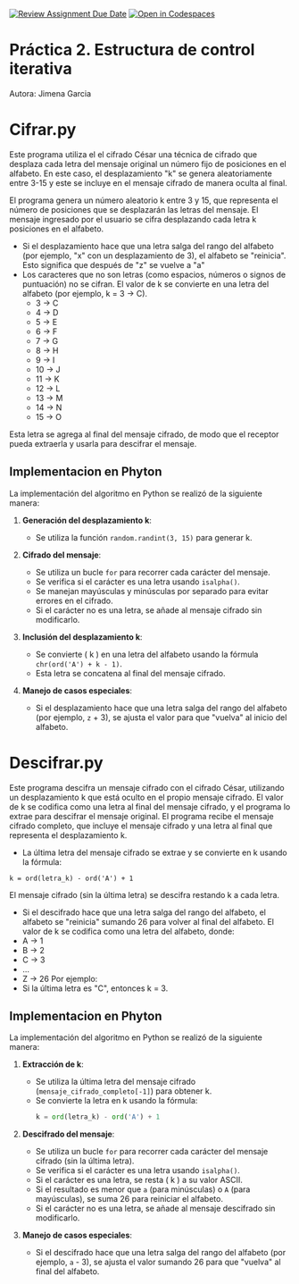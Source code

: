[![Review Assignment Due Date](https://classroom.github.com/assets/deadline-readme-button-22041afd0340ce965d47ae6ef1cefeee28c7c493a6346c4f15d667ab976d596c.svg)](https://classroom.github.com/a/eZ_U6wFI)
[![Open in Codespaces](https://classroom.github.com/assets/launch-codespace-2972f46106e565e64193e422d61a12cf1da4916b45550586e14ef0a7c637dd04.svg)](https://classroom.github.com/open-in-codespaces?assignment_repo_id=18658412)
# Práctica 2. Estructura de control iterativa
Autora: Jimena Garcia
# Cifrar.py

Este programa utiliza el el cifrado César una técnica de cifrado que desplaza cada letra del mensaje original un número fijo de posiciones en el alfabeto. En este caso, el desplazamiento "k" se genera aleatoriamente entre 3-15 y este se incluye en el mensaje cifrado de manera oculta al final.

El programa genera un número aleatorio k entre 3 y 15, que representa el número de posiciones que se desplazarán las letras del mensaje.
El mensaje ingresado por el usuario se cifra desplazando cada letra k posiciones en el alfabeto.
  - Si el desplazamiento hace que una letra salga del rango del alfabeto (por ejemplo, "x" con un desplazamiento de 3), el alfabeto se "reinicia".     Esto significa que después de "z" se vuelve a "a"
  - Los caracteres que no son letras (como espacios, números o signos de puntuación) no se cifran.
El valor de k se convierte en una letra del alfabeto (por ejemplo, k = 3 → C).
    - 3 -> C
    - 4 -> D
    - 5 -> E
    - 6 -> F
    - 7 -> G
    - 8 -> H
    - 9 -> I
    - 10 -> J
    - 11 -> K
    - 12 -> L
    - 13 -> M
    - 14 -> N
    - 15 -> O

Esta letra se agrega al final del mensaje cifrado, de modo que el receptor pueda extraerla y usarla para descifrar el mensaje.

## Implementacion en Phyton

La implementación del algoritmo en Python se realizó de la siguiente manera:

1. **Generación del desplazamiento k**:
   - Se utiliza la función `random.randint(3, 15)` para generar k.

2. **Cifrado del mensaje**:
   - Se utiliza un bucle `for` para recorrer cada carácter del mensaje.
   - Se verifica si el carácter es una letra usando `isalpha()`.
   - Se manejan mayúsculas y minúsculas por separado para evitar errores en el cifrado.
   - Si el carácter no es una letra, se añade al mensaje cifrado sin modificarlo.

3. **Inclusión del desplazamiento k**:
   - Se convierte \( k \) en una letra del alfabeto usando la fórmula `chr(ord('A') + k - 1)`.
   - Esta letra se concatena al final del mensaje cifrado.

4. **Manejo de casos especiales**:
   - Si el desplazamiento hace que una letra salga del rango del alfabeto (por ejemplo, `z` + 3), se ajusta el valor para que "vuelva" al inicio del alfabeto.

# Descifrar.py

Este programa descifra un mensaje cifrado con el cifrado César, utilizando un desplazamiento k que está oculto en el propio mensaje cifrado. El valor de k se codifica como una letra al final del mensaje cifrado, y el programa lo extrae para descifrar el mensaje original.
El programa recibe el mensaje cifrado completo, que incluye el mensaje cifrado y una letra al final que representa el desplazamiento k.
   - La última letra del mensaje cifrado se extrae y se convierte en k usando la fórmula:
     
    k = ord(letra_k) - ord('A') + 1
  
El mensaje cifrado (sin la última letra) se descifra restando k a cada letra.
  - Si el descifrado hace que una letra salga del rango del alfabeto, el alfabeto se "reinicia" sumando 26 para volver al final del alfabeto.
El valor de k se codifica como una letra del alfabeto, donde:
  - A → 1
  - B → 2
  - C → 3
  - ...
  - Z → 26
Por ejemplo:
- Si la última letra es "C", entonces k = 3.

## Implementacion en Phyton

La implementación del algoritmo en Python se realizó de la siguiente manera:

1. **Extracción de k**:
   - Se utiliza la última letra del mensaje cifrado (`mensaje_cifrado_completo[-1]`) para obtener k.
   - Se convierte la letra en k usando la fórmula:  
     ```python
     k = ord(letra_k) - ord('A') + 1
     ```

2. **Descifrado del mensaje**:
   - Se utiliza un bucle `for` para recorrer cada carácter del mensaje cifrado (sin la última letra).
   - Se verifica si el carácter es una letra usando `isalpha()`.
   - Si el carácter es una letra, se resta \( k \) a su valor ASCII.
   - Si el resultado es menor que `a` (para minúsculas) o `A` (para mayúsculas), se suma 26 para reiniciar el alfabeto.
   - Si el carácter no es una letra, se añade al mensaje descifrado sin modificarlo.

3. **Manejo de casos especiales**:
   - Si el descifrado hace que una letra salga del rango del alfabeto (por ejemplo, `a` - 3), se ajusta el valor sumando 26 para que "vuelva" al final del alfabeto.
